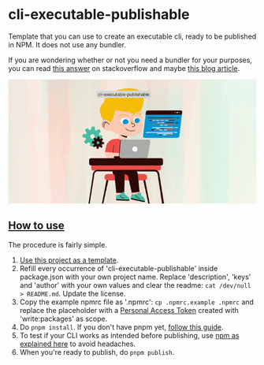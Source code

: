 # cli-executable-publishable

Template that you can use to create an executable cli, ready to be published in NPM. It does not use any bundler.

If you are wondering whether or not you need a bundler for your purposes, you can read [this answer](https://stackoverflow.com/questions/67245509/why-do-we-still-need-module-bundlers-when-we-have-native-esm-support-in-browsers) on stackoverflow and maybe [this blog article](https://cmdcolin.github.io/posts/2022-05-27-youmaynotneedabundler).

![cli-executable-publishable](assets/cli-executable-publishable.gif)

## <u>How to use</u>

The procedure is fairly simple.

1.  [Use this project as a template](https://github.com/gamekaiju/cli-executable-publishable/generate).
2.  Refill every occurrence of 'cli-executable-publishable' inside package.json with your own project name. Replace 'description', 'keys' and 'author' with your own values and clear the readme: `cat /dev/null > README.md`. Update the license.
3.  Copy the example npmrc file as '.npmrc': `cp .npmrc.example .npmrc` and replace the placeholder with a [Personal Access Token](https://github.com/settings/tokens) created with 'write:packages' as scope.
4.  Do `pnpm install`. If you don't have pnpm yet, [follow this guide](https://pnpm.io/installation).
5.  To test if your CLI works as intended before publishing, use [npm as explained here](https://hirok.io/posts/avoid-npm-link#tl-dr) to avoid headaches.
6.  When you're ready to publish, do `pnpm publish`.
